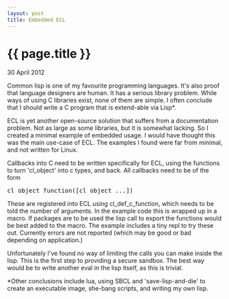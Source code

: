 ```yaml
---
layout: post
title: Embedded ECL
---
```


{{ page.title }}
================
<p class="meta">30 April 2012</p>

Common lisp is one of my favourite programming languages. It's also proof that language designers are human. It has a serious library problem. While ways of using C libraries exist, none of them are simple. I often conclude that I should write a C program that is extend-able via Lisp*. 

ECL is yet another open-source solution that suffers from a documentation problem. Not as large as some libraries, but it is somewhat lacking. So I created a minimal example of embedded usage. I would have thought this was the main use-case of ECL. The examples I found were far from minimal, and not written for Linux.

<script src="https://gist.github.com/662109.js"> </script>

Callbacks into C need to be written specifically for ECL, using the functions to turn 'cl_object' into c types, and back. All callbacks need to be of the form <pre>cl_object function([cl_object ...])</pre> These are registered into ECL using cl_def_c_function, which needs to be told the number of arguments. In the example code this is wrapped up in a macro. If packages are to be used the lisp call to export the functions would be best added to the macro. The example includes a tiny repl to try these out. Currently errors are not reported (which may be good or bad depending on application.)

Unfortunately I've found no way of limiting the calls you can make inside the lisp. This is the first step to providing a secure sandbox. The best way would be to write another eval in the lisp itself, as this is trivial.

<div class="footnote">*Other conclusions include lua, using SBCL and 'save-lisp-and-die' to create an executable image, she-bang scripts, and writing my own lisp.</div>
